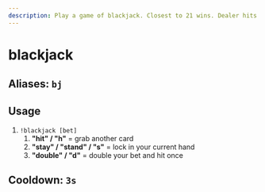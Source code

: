 ```yaml
---
description: Play a game of blackjack. Closest to 21 wins. Dealer hits until 17.
---
```


# blackjack

## Aliases: `bj`

## Usage

1. `!blackjack [bet]`
   1. **"hit" / "h"** = grab another card
   2. **"stay" / "stand" / "s"** = lock in your current hand
   3. **"double" / "d"** = double your bet and hit once

## Cooldown: `3s`

